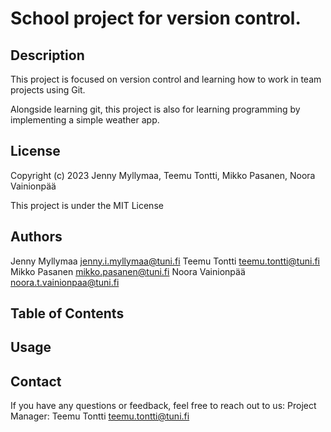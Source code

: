 # School project for version control.

## Description

This project is focused on version control and learning how to work in team projects using Git.

Alongside learning git, this project is also for learning programming by implementing a simple weather app.

## License

Copyright (c) 2023 Jenny Myllymaa, Teemu Tontti, Mikko Pasanen, Noora Vainionpää

This project is under the MIT License

## Authors

Jenny Myllymaa <jenny.i.myllymaa@tuni.fi>
Teemu Tontti <teemu.tontti@tuni.fi>
Mikko Pasanen <mikko.pasanen@tuni.fi>
Noora Vainionpää <noora.t.vainionpaa@tuni.fi>

## Table of Contents

## Usage


## Contact

If you have any questions or feedback, feel free to reach out to us:
Project Manager: Teemu Tontti <teemu.tontti@tuni.fi>
